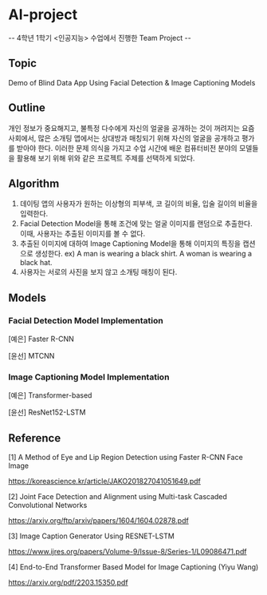 # AI-project
-- 4학년 1학기 <인공지능> 수업에서 진행한 Team Project --
## Topic
Demo of Blind Data App Using Facial Detection & Image Captioning Models
## Outline
개인 정보가 중요해지고, 불특정 다수에게 자신의 얼굴을 공개하는 것이 꺼려지는 요즘 사회에서, 많은 소개팅 앱에서는 상대방과 매칭되기 위해 자신의 얼굴을 공개하고 평가를 받아야 한다. 이러한 문제 의식을 가지고 수업 시간에 배운 컴퓨터비전 분야의 모델들을 활용해 보기 위해 위와 같은 프로젝트 주제를 선택하게 되었다.
## Algorithm
1. 데이팅 앱의 사용자가 원하는 이상형의 피부색, 코 길이의 비율, 입술 길이의 비율을 입력한다.
2. Facial Detection Model을 통해 조건에 맞는 얼굴 이미지를 랜덤으로 추출한다. 이때, 사용자는 추출된 이미지를 볼 수 없다.
3. 추출된 이미지에 대하여 Image Captioning Model을 통해 이미지의 특징을 캡션으로 생성한다.
ex) A man is wearing a black shirt. A woman is wearing a black hat.
4. 사용자는 서로의 사진을 보지 않고 소개팅 매칭이 된다.
## Models
### Facial Detection Model Implementation
[예은] Faster R-CNN

[윤선] MTCNN
### Image Captioning Model Implementation
[예은] Transformer-based

[윤선] ResNet152-LSTM
## Reference
[1] A Method of Eye and Lip Region Detection using Faster R-CNN Face Image

https://koreascience.kr/article/JAKO201827041051649.pdf

[2] Joint Face Detection and Alignment using Multi-task Cascaded Convolutional Networks

https://arxiv.org/ftp/arxiv/papers/1604/1604.02878.pdf

[3] Image Caption Generator Using RESNET-LSTM

https://www.ijres.org/papers/Volume-9/Issue-8/Series-1/L09086471.pdf

[4] End-to-End Transformer Based Model for Image Captioning (Yiyu Wang)

https://arxiv.org/pdf/2203.15350.pdf

